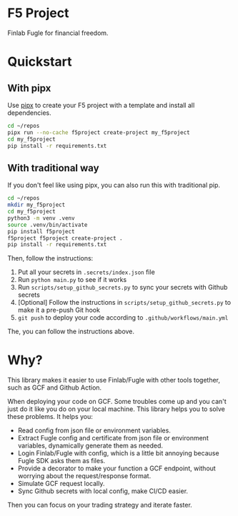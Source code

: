 # F5 Project

Finlab Fugle for financial freedom.

# Quickstart

## With pipx

Use [pipx](https://github.com/pypa/pipx) to create your F5 project with a template and install all dependencies.

```sh
cd ~/repos
pipx run --no-cache f5project create-project my_f5project
cd my_f5project
pip install -r requirements.txt
```

## With traditional way

If you don't feel like using pipx, you can also run this with traditional pip.

```sh
cd ~/repos
mkdir my_f5project
cd my_f5project
python3 -m venv .venv
source .venv/bin/activate
pip install f5project
f5project f5project create-project .
pip install -r requirements.txt
```

Then, follow the instructions:

1. Put all your secrets in `.secrets/index.json` file
2. Run `python main.py` to see if it works
3. Run `scripts/setup_github_secrets.py` to sync your secrets with Github secrets
4. [Optional] Follow the instructions in `scripts/setup_github_secrets.py` to make it a pre-push Git hook
5. `git push` to deploy your code according to `.github/workflows/main.yml`

The, you can follow the instructions above.

# Why?

This library makes it easier to use Finlab/Fugle with other tools together, such as GCF and Github Action.

When deploying your code on GCF. Some troubles come up and you can't just do it like you do on your local machine. This library helps you to solve these problems. It helps you:

- Read config from json file or environment variables.
- Extract Fugle config and certificate from json file or environment variables, dynamically generate them as needed.
- Login Finlab/Fugle with config, which is a little bit annoying because Fugle SDK asks them as files.
- Provide a decorator to make your function a GCF endpoint, without worrying about the request/response format.
- Simulate GCF request locally.
- Sync Github secrets with local config, make CI/CD easier.

Then you can focus on your trading strategy and iterate faster.
